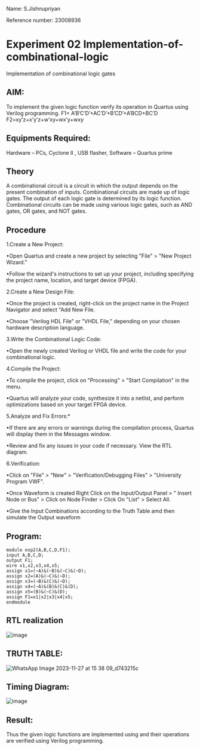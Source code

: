 Name: S.Jishnupriyan

Reference number: 23008936

# Experiment 02 Implementation-of-combinational-logic

Implementation of combinational logic gates
 
## AIM:
To implement the given logic function verify its operation in Quartus using Verilog programming.
 F1= A’B’C’D’+AC’D’+B’CD’+A’BCD+BC’D
F2=xy’z+x’y’z+w’xy+wx’y+wxy
 
 ## Equipments Required:
 Hardware – PCs, Cyclone II , USB flasher, Software – Quartus prime


## Theory
 A combinational circuit is a circuit in which the output depends on the present combination of inputs. Combinational circuits are made up of logic gates. The output of each logic gate is determined by its logic function. Combinational circuits can be made using various logic gates, such as AND gates, OR gates, and NOT gates.

## Procedure
1.Create a New Project:

•Open Quartus and create a new project by selecting "File" > "New Project Wizard."

•Follow the wizard's instructions to set up your project, including specifying the project 
 name, location, and target device (FPGA).

2.Create a New Design File:

•Once the project is created, right-click on the project name in the Project Navigator and 
 select "Add New File.
 
•Choose "Verilog HDL File" or "VHDL File," depending on your chosen hardware description 
 language.

3.Write the Combinational Logic Code:

•Open the newly created Verilog or VHDL file and write the code for your combinational logic.

 4.Compile the Project:

•To compile the project, click on "Processing" > "Start Compilation" in the menu.

•Quartus will analyze your code, synthesize it into a netlist, and perform optimizations based 
 on your target FPGA device.

5.Analyze and Fix Errors:*

•If there are any errors or warnings during the compilation process, Quartus will display them 
 in the Messages window.
 
•Review and fix any issues in your code if necessary.
 View the RTL diagram.

6.Verification:

•Click on "File" > "New" > "Verification/Debugging Files" > "University Program VWF".

•Once Waveform is created Right Click on the Input/Output Panel > " Insert Node or Bus" > Click 
 on Node Finder > Click On "List" > Select All.
 
•Give the Input Combinations according to the Truth Table amd then simulate the Output waveform

## Program:
```
module exp2(A,B,C,D,F1);
input A,B,C,D;
output F1;
wire x1,x2,x3,x4,x5;
assign x1=(~A)&(~B)&(~C)&(~D);
assign x2=(A)&(~C)&(~D);
assign x3=(~B)&(C)&(~D);
assign x4=(~A)&(B)&(C)&(D);
assign x5=(B)&(~C)&(D);
assign F1=x1|x2|x3|x4|x5;
endmodule
```
## RTL realization
![image](https://github.com/jishnusankaran/Experiment--02-Implementation-of-combinational-logic-/assets/144979369/3e17c4b7-6657-4ac6-8164-187acb23f303)

## TRUTH TABLE:
![WhatsApp Image 2023-11-27 at 15 38 09_d743215c](https://github.com/jishnusankaran/Experiment--02-Implementation-of-combinational-logic-/assets/144979369/cf1b1896-0975-4471-b855-64ddf3a14a18)

## Timing Diagram:
![image](https://github.com/jishnusankaran/Experiment--02-Implementation-of-combinational-logic-/assets/144979369/e2b87bac-82bd-46e0-871c-cf9749e29275)

## Result:
Thus the given logic functions are implemented using  and their operations are verified using Verilog programming.
